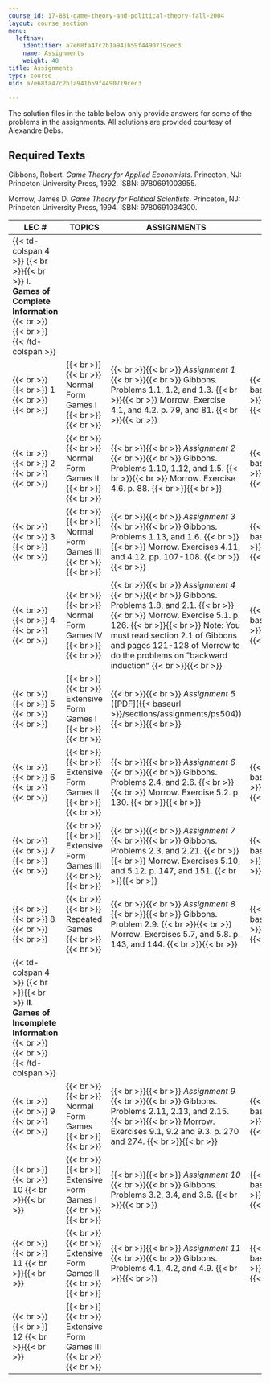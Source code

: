 ```yaml
---
course_id: 17-881-game-theory-and-political-theory-fall-2004
layout: course_section
menu:
  leftnav:
    identifier: a7e68fa47c2b1a941b59f4490719cec3
    name: Assignments
    weight: 40
title: Assignments
type: course
uid: a7e68fa47c2b1a941b59f4490719cec3

---
```


The solution files in the table below only provide answers for some of the problems in the assignments. All solutions are provided courtesy of Alexandre Debs.

Required Texts
--------------

Gibbons, Robert. _Game Theory for Applied Economists_. Princeton, NJ: Princeton University Press, 1992. ISBN: 9780691003955.

Morrow, James D. _Game Theory for Political Scientists_. Princeton, NJ: Princeton University Press, 1994. ISBN: 9780691034300.

| LEC # | TOPICS | ASSIGNMENTS | SOLUTIONS |
| --- | --- | --- | --- |
| {{< td-colspan 4 >}} {{< br >}}{{< br >}} **I. Games of Complete Information** {{< br >}}{{< br >}} {{< /td-colspan >}} ||||
|  {{< br >}}{{< br >}} 1 {{< br >}}{{< br >}}  |  {{< br >}}{{< br >}} Normal Form Games I {{< br >}}{{< br >}}  |  {{< br >}}{{< br >}} _Assignment 1_ {{< br >}}{{< br >}} Gibbons. Problems 1.1, 1.2, and 1.3. {{< br >}}{{< br >}} Morrow. Exercise 4.1, and 4.2. p. 79, and 81. {{< br >}}{{< br >}}  |  {{< br >}}{{< br >}} Solutions ([PDF]({{< baseurl >}}/sections/assignments/ps1solution)) {{< br >}}{{< br >}}  |
|  {{< br >}}{{< br >}} 2 {{< br >}}{{< br >}}  |  {{< br >}}{{< br >}} Normal Form Games II {{< br >}}{{< br >}}  |  {{< br >}}{{< br >}} _Assignment 2_ {{< br >}}{{< br >}} Gibbons. Problems 1.10, 1.12, and 1.5. {{< br >}}{{< br >}} Morrow. Exercise 4.6. p. 88. {{< br >}}{{< br >}}  |  {{< br >}}{{< br >}} Solutions ([PDF]({{< baseurl >}}/sections/assignments/ps2solution)) {{< br >}}{{< br >}}  |
|  {{< br >}}{{< br >}} 3 {{< br >}}{{< br >}}  |  {{< br >}}{{< br >}} Normal Form Games III {{< br >}}{{< br >}}  |  {{< br >}}{{< br >}} _Assignment 3_ {{< br >}}{{< br >}} Gibbons. Problems 1.13, and 1.6. {{< br >}}{{< br >}} Morrow. Exercises 4.11, and 4.12. pp. 107-108. {{< br >}}{{< br >}}  |  {{< br >}}{{< br >}} Solutions ([PDF]({{< baseurl >}}/sections/assignments/ps3solution)) {{< br >}}{{< br >}}  |
|  {{< br >}}{{< br >}} 4 {{< br >}}{{< br >}}  |  {{< br >}}{{< br >}} Normal Form Games IV {{< br >}}{{< br >}}  |  {{< br >}}{{< br >}} _Assignment 4_ {{< br >}}{{< br >}} Gibbons. Problems 1.8, and 2.1. {{< br >}}{{< br >}} Morrow. Exercise 5.1. p. 126. {{< br >}}{{< br >}} Note: You must read section 2.1 of Gibbons and pages 121-128 of Morrow to do the problems on "backward induction" {{< br >}}{{< br >}}  |  {{< br >}}{{< br >}} Solutions ([PDF]({{< baseurl >}}/sections/assignments/ps4solution)) {{< br >}}{{< br >}}  |
|  {{< br >}}{{< br >}} 5 {{< br >}}{{< br >}}  |  {{< br >}}{{< br >}} Extensive Form Games I {{< br >}}{{< br >}}  |  {{< br >}}{{< br >}} _Assignment 5_ ([PDF]({{< baseurl >}}/sections/assignments/ps504)) {{< br >}}{{< br >}}  | &nbsp; |
|  {{< br >}}{{< br >}} 6 {{< br >}}{{< br >}}  |  {{< br >}}{{< br >}} Extensive Form Games II {{< br >}}{{< br >}}  |  {{< br >}}{{< br >}} _Assignment 6_ {{< br >}}{{< br >}} Gibbons. Problems 2.4, and 2.6. {{< br >}}{{< br >}} Morrow. Exercise 5.2. p. 130. {{< br >}}{{< br >}}  |  {{< br >}}{{< br >}} Solutions ([PDF]({{< baseurl >}}/sections/assignments/ps6solution)) {{< br >}}{{< br >}}  |
|  {{< br >}}{{< br >}} 7 {{< br >}}{{< br >}}  |  {{< br >}}{{< br >}} Extensive Form Games III {{< br >}}{{< br >}}  |  {{< br >}}{{< br >}} _Assignment 7_ {{< br >}}{{< br >}} Gibbons. Problems 2.3, and 2.21. {{< br >}}{{< br >}} Morrow. Exercises 5.10, and 5.12. p. 147, and 151. {{< br >}}{{< br >}}  |  {{< br >}}{{< br >}} Solutions ([PDF]({{< baseurl >}}/sections/assignments/ps7sol)) {{< br >}}{{< br >}}  |
|  {{< br >}}{{< br >}} 8 {{< br >}}{{< br >}}  |  {{< br >}}{{< br >}} Repeated Games {{< br >}}{{< br >}}  |  {{< br >}}{{< br >}} _Assignment 8_ {{< br >}}{{< br >}} Gibbons. Problem 2.9. {{< br >}}{{< br >}} Morrow. Exercises 5.7, and 5.8. p. 143, and 144. {{< br >}}{{< br >}}  |  {{< br >}}{{< br >}} Solutions ([PDF]({{< baseurl >}}/sections/assignments/ps8solution)) {{< br >}}{{< br >}}  |
| {{< td-colspan 4 >}} {{< br >}}{{< br >}} **II. Games of Incomplete Information** {{< br >}}{{< br >}} {{< /td-colspan >}} ||||
|  {{< br >}}{{< br >}} 9 {{< br >}}{{< br >}}  |  {{< br >}}{{< br >}} Normal Form Games {{< br >}}{{< br >}}  |  {{< br >}}{{< br >}} _Assignment 9_ {{< br >}}{{< br >}} Gibbons. Problems 2.11, 2.13, and 2.15. {{< br >}}{{< br >}} Morrow. Exercises 9.1, 9.2 and 9.3. p. 270 and 274. {{< br >}}{{< br >}}  |  {{< br >}}{{< br >}} Solutions ([PDF]({{< baseurl >}}/sections/assignments/ps9solution)) {{< br >}}{{< br >}}  |
|  {{< br >}}{{< br >}} 10 {{< br >}}{{< br >}}  |  {{< br >}}{{< br >}} Extensive Form Games I {{< br >}}{{< br >}}  |  {{< br >}}{{< br >}} _Assignment 10_ {{< br >}}{{< br >}} Gibbons. Problems 3.2, 3.4, and 3.6. {{< br >}}{{< br >}}  |  {{< br >}}{{< br >}} Solutions ([PDF]({{< baseurl >}}/sections/assignments/ps10solution)) {{< br >}}{{< br >}}  |
|  {{< br >}}{{< br >}} 11 {{< br >}}{{< br >}}  |  {{< br >}}{{< br >}} Extensive Form Games II {{< br >}}{{< br >}}  |  {{< br >}}{{< br >}} _Assignment 11_ {{< br >}}{{< br >}} Gibbons. Problems 4.1, 4.2, and 4.9. {{< br >}}{{< br >}}  |  {{< br >}}{{< br >}} Solutions ([PDF]({{< baseurl >}}/sections/assignments/ps11solution)) {{< br >}}{{< br >}}  |
|  {{< br >}}{{< br >}} 12 {{< br >}}{{< br >}}  |  {{< br >}}{{< br >}} Extensive Form Games III {{< br >}}{{< br >}}  | &nbsp; |